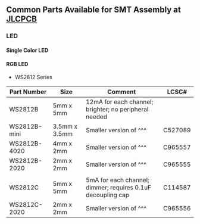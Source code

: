## Common Parts Available for SMT Assembly at [JLCPCB](https://jlcpcb.com/)
### LED
#### Single Color LED
#### RGB LED
- WS2812 Series

| Part Number  	| Size          	| Comment                                                     	| LCSC# 	|
|--------------	|---------------	|-------------------------------------------------------------	|-------	|
| WS2812B      	| 5mm x 5mm     	| 12mA for each channel; brighter; no peripheral needed       	|       	|
| WS2812B-mini 	| 3.5mm x 3.5mm 	| Smaller version of ^^^                                      	| C527089 |
| WS2812B-4020 	| 4mm x 2mm     	| Smaller version of ^^^                                      	| C965557 |
| WS2812B-2020 	| 2mm x 2mm     	| Smaller version of ^^^                                      	|	C965555 |
|             	|      	     	    |      	     	     	                                           	|       	|
| WS2812C      	| 5mm x 5mm     	| 5mA for each channel; dimmer; requires 0.1uF decoupling cap 	| C114587 |
| WS2812C-2020 	| 2mm x 2mm     	| Smaller version of ^^^                                      	|	C965556 |
